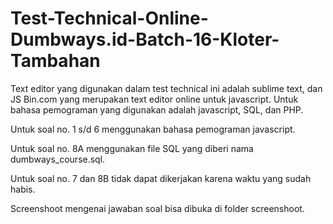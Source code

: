 # Test-Technical-Online-Dumbways.id-Batch-16-Kloter-Tambahan

Text editor yang digunakan dalam test technical ini adalah sublime text, dan JS Bin.com yang merupakan text editor online untuk javascript. Untuk bahasa pemograman yang digunakan adalah javascript, SQL, dan PHP.

Untuk soal no. 1 s/d 6 menggunakan bahasa pemograman javascript.

Untuk soal no. 8A menggunakan file SQL yang diberi nama dumbways_course.sql.

Untuk soal no. 7 dan 8B tidak dapat dikerjakan karena waktu yang sudah habis.

Screenshoot mengenai jawaban soal bisa dibuka di folder screenshoot.



